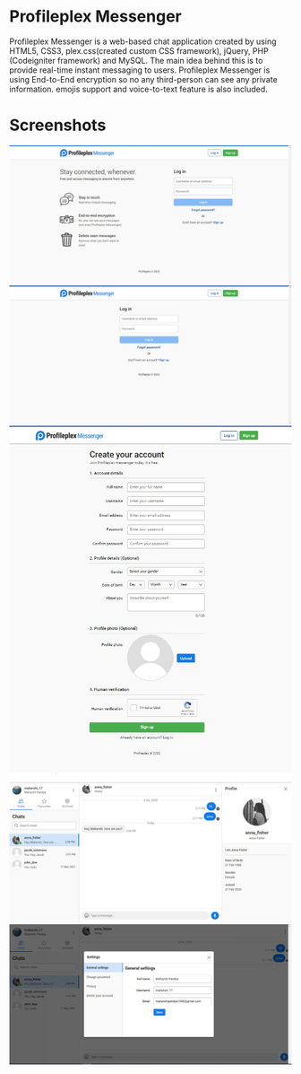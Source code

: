 # Profileplex Messenger
Profileplex Messenger is a web-based chat application created by using HTML5, CSS3, plex.css(created custom CSS framework), jQuery, PHP (Codeigniter framework) and MySQL. The main idea behind this is to provide real-time instant messaging to users. Profileplex Messenger is using End-to-End encryption so no any third-person can see any private information. emojis support and voice-to-text feature is also included.
# Screenshots
![](screenshots/landing_page.JPG)
![](screenshots/Login_page.jpg)
![](screenshots/signup_page.jpg)
![](screenshots/chat_page.jpg)
![](screenshots/settings.jpg)
